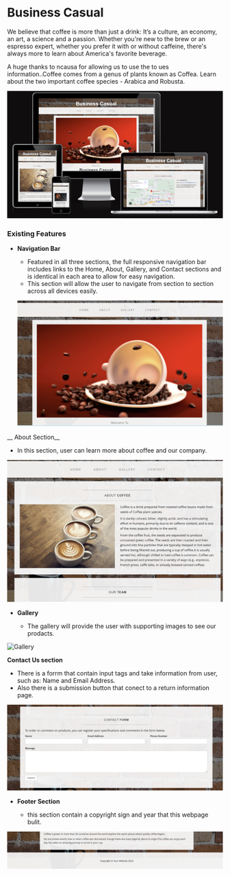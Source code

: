 # Business Casual

We believe that coffee is more than just a drink: It’s a culture, an economy, an art, a science and a passion. Whether you're new to the brew or an espresso expert, whether you prefer it with or without caffeine, there's always more to learn about America's favorite beverage.

A huge thanks to ncausa for allowing us to use the to ues information..Coffee comes from a genus of plants known as Coffea. Learn about the two important coffee species - Arabica and Robusta.


![Responsice Mockup](assets/img/shot%20.png)

### Existing Features


- __Navigation Bar__

   - Featured in all three sections, the full responsive navigation bar includes links to the Home, About, Gallery,  and Contact sections and is identical in each area to allow for easy navigation.
  - This section will allow the user to navigate from section to section across all devices easily.

  ![Nav Bar](assets/img/home.png)

 __ About Section__

  - In this section, user can learn more about coffee and our company.


![Learn More About Flowers](assets/img/about.png)

- __Gallery__

  - The gallery will provide the user with supporting images to see our prodacts.

![Gallery](assets/img/gallery.png)

__Contact Us section__

  - There is a forrm that contain input tags and take information from user, such as: Name and Email Address.
  - Also there is a submission button that conect to a return information  page.

![Contact Us](assets/img/form.png)

- __Footer Section__

  - this section contain a copyright sign and  year that this webpage bulit.

![Footer Section](assets/img/footer.png)
